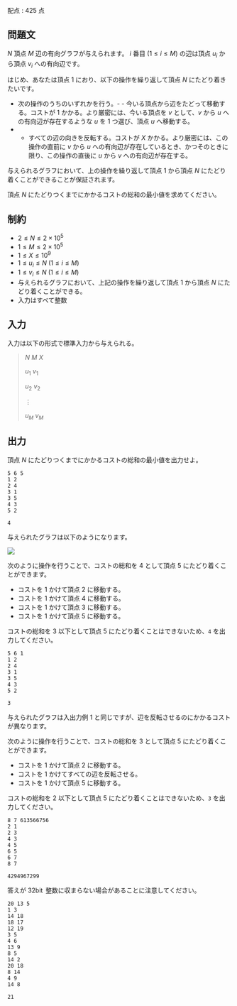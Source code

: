 配点 : $425$ 点

## 問題文

$N$ 頂点 $M$ 辺の有向グラフが与えられます。
$i$ 番目 $(1\leq i\leq M)$ の辺は頂点 $u _ i$ から頂点 $v _ i$ への有向辺です。

はじめ、あなたは頂点 $1$ におり、以下の操作を繰り返して頂点 $N$ にたどり着きたいです。

- 次の操作のうちのいずれかを行う。-   - 今いる頂点から辺をたどって移動する。コストが $1$ かかる。より厳密には、今いる頂点を $v$ として、$v$ から $u$ への有向辺が存在するような $u$ を $1$ つ選び、頂点 $u$ へ移動する。
-   - すべての辺の向きを反転する。コストが $X$ かかる。より厳密には、この操作の直前に $v$ から $u$ への有向辺が存在しているとき、かつそのときに限り、この操作の直後に $u$ から $v$ への有向辺が存在する。

与えられるグラフにおいて、上の操作を繰り返して頂点 $1$ から頂点 $N$ にたどり着くことができることが保証されます。

頂点 $N$ にたどりつくまでにかかるコストの総和の最小値を求めてください。

## 制約

- $2\leq N\leq2\times10 ^ 5$
- $1\leq M\leq2\times10 ^ 5$
- $1\leq X\leq10 ^ 9$
- $1\leq u _ i\leq N\ (1\leq i\leq M)$
- $1\leq v _ i\leq N\ (1\leq i\leq M)$
- 与えられるグラフにおいて、上記の操作を繰り返して頂点 $1$ から頂点 $N$ にたどり着くことができる。
- 入力はすべて整数

## 入力

入力は以下の形式で標準入力から与えられる。

> $N$ $M$ $X$
> 
> $u _ 1$ $v _ 1$
> 
> $u _ 2$ $v _ 2$
> 
> $\vdots$
> 
> $u _ M$ $v _ M$

## 出力

頂点 $N$ にたどりつくまでにかかるコストの総和の最小値を出力せよ。

```input1
5 6 5
1 2
2 4
3 1
3 5
4 3
5 2
```

```output1
4
```

与えられたグラフは以下のようになります。

![](https://img.atcoder.jp/abc395/3eadd962b032deb2e1f5475e3f12208f.png)

次のように操作を行うことで、コストの総和を $4$ として頂点 $5$ にたどり着くことができます。

- コストを $1$ かけて頂点 $2$ に移動する。
- コストを $1$ かけて頂点 $4$ に移動する。
- コストを $1$ かけて頂点 $3$ に移動する。
- コストを $1$ かけて頂点 $5$ に移動する。

コストの総和を $3$ 以下として頂点 $5$ にたどり着くことはできないため、`4` を出力してください。

```input2
5 6 1
1 2
2 4
3 1
3 5
4 3
5 2
```

```output2
3
```

与えられたグラフは入出力例 1 と同じですが、辺を反転させるのにかかるコストが異なります。

次のように操作を行うことで、コストの総和を $3$ として頂点 $5$ にたどり着くことができます。

- コストを $1$ かけて頂点 $2$ に移動する。
- コストを $1$ かけてすべての辺を反転させる。
- コストを $1$ かけて頂点 $5$ に移動する。

コストの総和を $2$ 以下として頂点 $5$ にたどり着くことはできないため、`3` を出力してください。

```input3
8 7 613566756
2 1
2 3
4 3
4 5
6 5
6 7
8 7
```

```output3
4294967299
```

答えが $32\operatorname{bit}$ 整数に収まらない場合があることに注意してください。

```input4
20 13 5
1 3
14 18
18 17
12 19
3 5
4 6
13 9
8 5
14 2
20 18
8 14
4 9
14 8
```

```output4
21
```